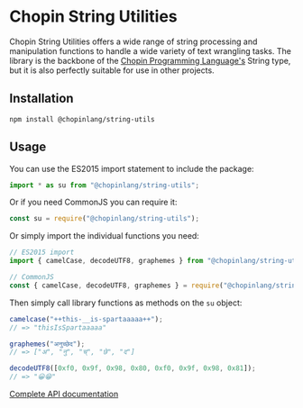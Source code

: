 # Chopin String Utilities

Chopin String Utilities offers a wide range of string processing and manipulation functions to handle a wide variety of text wrangling tasks. The library is the backbone of the [Chopin Programming Language's](https://github.com/ChopinLang/ChopinLang) String type, but it is also perfectly suitable for use in other projects.

## Installation

```
npm install @chopinlang/string-utils
```

## Usage

You can use the ES2015 import statement to include the package:

```js
import * as su from "@chopinlang/string-utils";
```

Or if you need CommonJS you can require it:

```js
const su = require("@chopinlang/string-utils");
```

Or simply import the individual functions you need:

```js
// ES2015 import
import { camelCase, decodeUTF8, graphemes } from "@chopinlang/string-utils";

// CommonJS
const { camelCase, decodeUTF8, graphemes } = require("@chopinlang/string-utils");
```

Then simply call library functions as methods on the `su` object:

```js
camelcase("++this-__is-spartaaaaa++");
// => "thisIsSpartaaaaa"

graphemes("अनुच्छेद");
// => ["अ", "नु", "च्", "छे", "द"]

decodeUTF8([0xf0, 0x9f, 0x98, 0x80, 0xf0, 0x9f, 0x98, 0x81]);
// => "😀😁"
```

[Complete API documentation](https://chopinlang.github.io/string-utils/)
